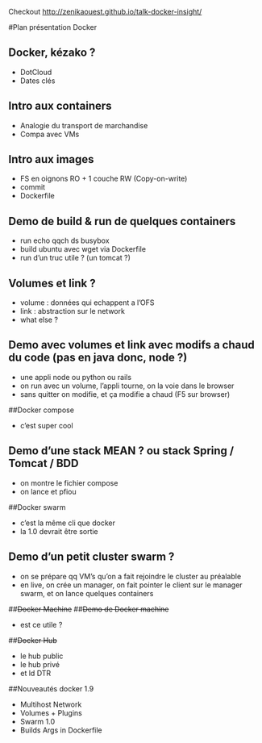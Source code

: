 Checkout http://zenikaouest.github.io/talk-docker-insight/

#Plan présentation Docker

## Docker, kézako ?
- DotCloud
- Dates clés

## Intro aux containers
- Analogie du transport de marchandise
- Compa avec VMs

## Intro aux images
- FS en oignons RO + 1 couche RW (Copy-on-write)
- commit
- Dockerfile

## Demo de build & run de quelques containers
- run echo qqch ds busybox
- build ubuntu avec wget via Dockerfile
- run d’un truc utile ? (un tomcat ?)

## Volumes et link ?
- volume : données qui echappent a l’OFS
- link : abstraction sur le network
- what else ?

## Demo avec volumes et link avec modifs a chaud du code (pas en java donc, node ?)
- une appli node ou python ou rails
- on run avec un volume, l’appli tourne, on la voie dans le browser
- sans quitter on modifie, et ça modifie a chaud (F5 sur browser)
 

##Docker compose
- c’est super cool

## Demo d’une stack MEAN ? ou stack Spring / Tomcat / BDD
- on montre le fichier compose
- on lance et pfiou

##Docker swarm
- c’est la même cli que docker
- la 1.0 devrait être sortie

## Demo d’un petit cluster swarm ?
- on se prépare qq VM’s qu’on a fait rejoindre le cluster au préalable
- en live, on crée un manager, on fait pointer le client sur le manager swarm, et on lance quelques containers

##~~Docker Machine~~
##~~Demo de Docker machine~~
- est ce utile ?

##~~Docker Hub~~
- le hub public
- le hub privé
- et ld DTR

##Nouveautés docker 1.9
- Multihost Network
- Volumes + Plugins
- Swarm 1.0
- Builds Args in Dockerfile

